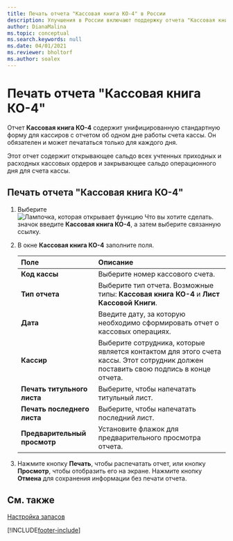 ```yaml
---
title: Печать отчета "Кассовая книга КО-4" в России
description: Улучшения в России включают поддержку отчета "Кассовая книга КО-4"
author: DianaMalina
ms.topic: conceptual
ms.search.keywords: null
ms.date: 04/01/2021
ms.reviewer: bholtorf
ms.author: soalex
---
```


# Печать отчета "Кассовая книга КО-4"

Отчет **Кассовая книга КО-4** содержит унифицированную стандартную форму для кассиров с отчетом об одном дне работы счета кассы. Он обязателен и может печататься только для каждого дня. 

Этот отчет содержит открывающее сальдо всех учтенных приходных и расходных кассовых ордеров и закрывающее сальдо операционного дня для счета кассы.  

## Печать отчета "Кассовая книга КО-4"

1. Выберите ![Лампочка, которая открывает функцию Что вы хотите сделать.](../../media/ui-search/search_small.png "Что вы хотите сделать") значок введите **Кассовая книга КО-4**, а затем выберите связанную ссылку.

2. В окне **Кассовая книга КО-4** заполните поля.

   | Поле                 | Описание                                                  |
   | :-------------------- | :----------------------------------------------------------- |
   | **Код кассы**  | Выберите номер кассового счета.                                |
   | **Тип отчета**       | Выберите тип отчета. Возможные типы: **Кассовая книга КО-4** и **Лист Кассовой Книги**. |
   | **Дата**              | Введите дату, за которую необходимо сформировать отчет о кассовых операциях. |
   | **Кассир**           | Выберите сотрудника, которые является контактом для этого счета кассы. Этот сотрудник должен поставить свою подпись в конце отчета. |
   | **Печать титульного листа** | Выберите, чтобы напечатать титульный лист.                               |
   | **Печать последнего листа**  | Выберите, чтобы напечатать последний лист.                                |
   | **Предварительный просмотр**           | Установите флажок для предварительного просмотра отчета.         |

3. Нажмите кнопку **Печать**, чтобы распечатать отчет, или кнопку **Просмотр**, чтобы отобразить его на экране. Нажмите кнопку **Отмена** для сохранения информации без печати отчета.

## См. также

[Настройка запасов](../../inventory-setup-inventory.md)  


[!INCLUDE[footer-include](../../includes/footer-banner.md)]